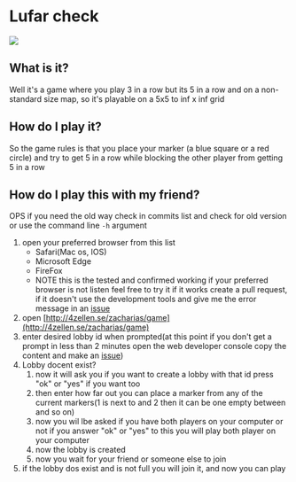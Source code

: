 # Lufar check
![](https://img.shields.io/badge/using-org.json-blue?logo=json)
## What is it?
Well it's a game where you play 3 in a row but its 5 in a row and on a non-standard size map, so it's playable on a 5x5 to inf x inf grid
## How do I play it?
So the game rules is that you place your marker (a blue square or a red circle) and try to get 5 in a row while blocking the other player
from getting 5 in a row
## How do I play this with my friend?
OPS if you need the old way check in commits list and check for old version or use the command line `-h` argument
1. open your preferred browser from this list
   - Safari(Mac os, IOS)
   - Microsoft Edge
   - FireFox
   - NOTE this is the tested and confirmed working if your preferred browser is not listen feel free to try it if it works create a pull request, if it doesn't use the development tools and give me the error message in an [issue](https://github.com/zaze06/lufar_chack/issues)
2. open [http://4zellen.se/zacharias/game](http://4zellen.se/zacharias/game)
3. enter desired lobby id when prompted(at this point if you don't get a prompt in less than 2 minutes open the web developer console copy the content and make an [issue](https://github.com/zaze06/lufar_chack/issues))
4. Lobby docent exist?
   1. now it will ask you if you want to create a lobby with that id press "ok" or "yes" if you want too
   2. then enter how far out you can place a marker from any of the current markers(1 is next to and 2 then it can be one empty between and so on)
   3. now you wil lbe asked if you have both players on your computer or not if you answer "ok" or "yes" to this you will play both player on your computer
   4. now the lobby is created
   5. now you wait for your friend or someone else to join
5. if the lobby dos exist and is not full you will join it, and now you can play